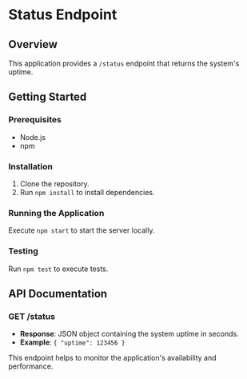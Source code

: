 # Status Endpoint

## Overview
This application provides a `/status` endpoint that returns the system's uptime.

## Getting Started

### Prerequisites
- Node.js
- npm

### Installation
1. Clone the repository.
2. Run `npm install` to install dependencies.

### Running the Application
Execute `npm start` to start the server locally.

### Testing
Run `npm test` to execute tests.

## API Documentation

### GET /status
- **Response**: JSON object containing the system uptime in seconds.
- **Example**: `{ "uptime": 123456 }`

This endpoint helps to monitor the application's availability and performance.
